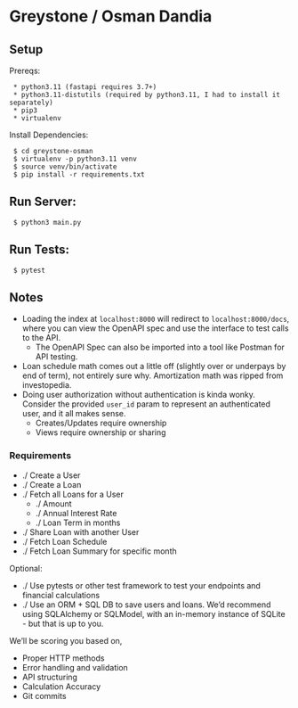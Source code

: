 # Greystone / Osman Dandia

## Setup

Prereqs:
```
 * python3.11 (fastapi requires 3.7+)
 * python3.11-distutils (required by python3.11, I had to install it separately)
 * pip3
 * virtualenv
```

Install Dependencies:
```
 $ cd greystone-osman
 $ virtualenv -p python3.11 venv
 $ source venv/bin/activate
 $ pip install -r requirements.txt
```

## Run Server:  
```
 $ python3 main.py
```
 

 
## Run Tests:
```
 $ pytest 
```

## Notes
* Loading the index at `localhost:8000` will redirect to `localhost:8000/docs`, where you can view the OpenAPI spec and use the interface to test calls to the API. 
  * The OpenAPI Spec can also be imported into a tool like Postman for API testing. 
* Loan schedule math comes out a little off (slightly over or underpays by end of term), not entirely sure why. Amortization math was ripped from investopedia.
* Doing user authorization without authentication is kinda wonky. Consider the provided `user_id` param to represent an authenticated user, and it all makes sense. 
    * Creates/Updates require ownership
    * Views require ownership or sharing
 
### Requirements

 * ./ Create a User
 * ./ Create a Loan
 * ./ Fetch all Loans for a User
     * ./ Amount
     * ./ Annual Interest Rate
     * ./ Loan Term in months
 * ./ Share Loan with another User
 * ./ Fetch Loan Schedule
 * ./ Fetch Loan Summary for specific month

Optional:
 * ./ Use pytests or other test framework to test your endpoints and
financial calculations
 * ./ Use an ORM + SQL DB to save users and loans. We’d recommend using
SQLAlchemy or SQLModel, with an in-memory instance of SQLite -
but that is up to you.

We’ll be scoring you based on,
 * Proper HTTP methods
 * Error handling and validation
 * API structuring
 * Calculation Accuracy
 * Git commits